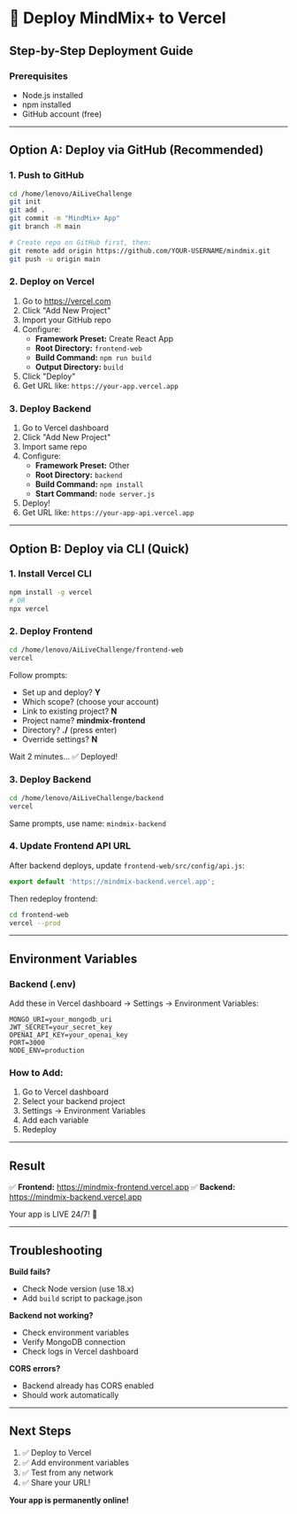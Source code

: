 # 🚀 Deploy MindMix+ to Vercel

## Step-by-Step Deployment Guide

### Prerequisites
- Node.js installed
- npm installed
- GitHub account (free)

---

## Option A: Deploy via GitHub (Recommended)

### 1. Push to GitHub
```bash
cd /home/lenovo/AiLiveChallenge
git init
git add .
git commit -m "MindMix+ App"
git branch -M main

# Create repo on GitHub first, then:
git remote add origin https://github.com/YOUR-USERNAME/mindmix.git
git push -u origin main
```

### 2. Deploy on Vercel
1. Go to https://vercel.com
2. Click "Add New Project"
3. Import your GitHub repo
4. Configure:
   - **Framework Preset:** Create React App
   - **Root Directory:** `frontend-web`
   - **Build Command:** `npm run build`
   - **Output Directory:** `build`
5. Click "Deploy"
6. Get URL like: `https://your-app.vercel.app`

### 3. Deploy Backend
1. Go to Vercel dashboard
2. Click "Add New Project"
3. Import same repo
4. Configure:
   - **Framework Preset:** Other
   - **Root Directory:** `backend`
   - **Build Command:** `npm install`
   - **Start Command:** `node server.js`
5. Deploy!
6. Get URL like: `https://your-app-api.vercel.app`

---

## Option B: Deploy via CLI (Quick)

### 1. Install Vercel CLI
```bash
npm install -g vercel
# OR
npx vercel
```

### 2. Deploy Frontend
```bash
cd /home/lenovo/AiLiveChallenge/frontend-web
vercel
```

Follow prompts:
- Set up and deploy? **Y**
- Which scope? (choose your account)
- Link to existing project? **N**
- Project name? **mindmix-frontend**
- Directory? **./** (press enter)
- Override settings? **N**

Wait 2 minutes... ✅ Deployed!

### 3. Deploy Backend
```bash
cd /home/lenovo/AiLiveChallenge/backend
vercel
```

Same prompts, use name: `mindmix-backend`

### 4. Update Frontend API URL
After backend deploys, update `frontend-web/src/config/api.js`:
```javascript
export default 'https://mindmix-backend.vercel.app';
```

Then redeploy frontend:
```bash
cd frontend-web
vercel --prod
```

---

## Environment Variables

### Backend (.env)
Add these in Vercel dashboard → Settings → Environment Variables:
```
MONGO_URI=your_mongodb_uri
JWT_SECRET=your_secret_key
OPENAI_API_KEY=your_openai_key
PORT=3000
NODE_ENV=production
```

### How to Add:
1. Go to Vercel dashboard
2. Select your backend project
3. Settings → Environment Variables
4. Add each variable
5. Redeploy

---

## Result

✅ **Frontend:** https://mindmix-frontend.vercel.app
✅ **Backend:** https://mindmix-backend.vercel.app

Your app is LIVE 24/7! 🎉

---

## Troubleshooting

**Build fails?**
- Check Node version (use 18.x)
- Add `build` script to package.json

**Backend not working?**
- Check environment variables
- Verify MongoDB connection
- Check logs in Vercel dashboard

**CORS errors?**
- Backend already has CORS enabled
- Should work automatically

---

## Next Steps

1. ✅ Deploy to Vercel
2. ✅ Add environment variables
3. ✅ Test from any network
4. ✅ Share your URL!

**Your app is permanently online!**


